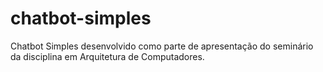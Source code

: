 # chatbot-simples

Chatbot Simples desenvolvido como parte de apresentação do seminário da disciplina em Arquitetura de Computadores.
